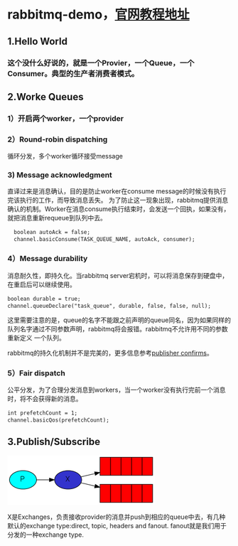 # rabbitmq-demo，[官网教程地址](http://www.rabbitmq.com/getstarted.html)
## 1.Hello World
### 这个没什么好说的，就是一个Provier，一个Queue，一个Consumer。典型的生产者消费者模式。

## 2.Worke Queues
### 1）开启两个worker，一个provider
### 2）Round-robin dispatching
循环分发，多个worker循环接受message
### 3) Message acknowledgment
直译过来是消息确认，目的是防止worker在consume message的时候没有执行完该执行的工作，而导致消息丢失。
为了防止这一现象出现，rabbitmq提供消息确认的机制。Worker在消息consume执行结束时，会发送一个回执，如果没有，就把消息重新requeue到队列中去。
      
      boolean autoAck = false;
      channel.basicConsume(TASK_QUEUE_NAME, autoAck, consumer);
### 4）Message durability
消息耐久性，即持久化。当rabbitmq server宕机时，可以将消息保存到硬盘中，在重启后可以继续使用。

    boolean durable = true;
    channel.queueDeclare("task_queue", durable, false, false, null);
 
 这里需要注意的是，queue的名字不能跟之前声明的queue同名，因为如果同样的队列名字通过不同参数声明，rabbitmq将会报错。rabbitmq不允许用不同的参数重新定义
 一个队列。
 
 rabbitmq的持久化机制并不是完美的，更多信息参考[publisher confirms](https://www.rabbitmq.com/confirms.html)。
 
 
### 5）Fair dispatch
 公平分发，为了合理分发消息到workers，当一个worker没有执行完前一个消息时，将不会获得新的消息。
 
    int prefetchCount = 1;
    channel.basicQos(prefetchCount);
## 3.Publish/Subscribe
![示例图](https://raw.githubusercontent.com/yummykang/res/master/exchanges.png)

X是Exchanges，负责接收provider的消息并push到相应的queue中去，有几种默认的exchange type:direct, topic, headers and fanout.
fanout就是我们用于分发的一种exchange type.
